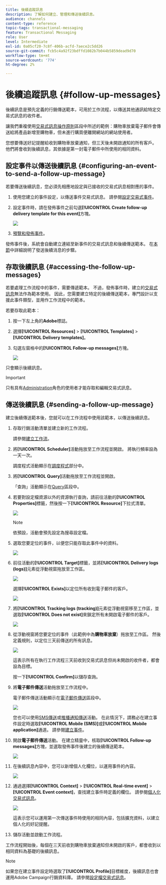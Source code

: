 ```yaml
---
title: 後續追蹤訊息
description: 了解如何建立、管理和傳送後續訊息。
audience: channels
content-type: reference
topic-tags: transactional-messaging
feature: Transactional Messaging
role: User
level: Intermediate
exl-id: 0a05cf20-7c8f-406b-acfd-7aece2c5dd26
source-git-commit: fcb5c4a92f23bdffd1082b7b044b5859dead9d70
workflow-type: tm+mt
source-wordcount: '774'
ht-degree: 2%

---
```


# 後續追蹤訊息 {#follow-up-messages}

後續訊息是預先定義的行銷傳送範本，可用於工作流程，以傳送其他通訊給特定交易式訊息的收件者。

讓我們重複使用[交易式訊息操作原則](../../channels/using/getting-started-with-transactional-msg.md#transactional-messaging-operating-principle)區段中所述的範例：購物車放棄電子郵件會傳送給將產品新增至購物車，但未進行購買便離開網站的網站使用者。

您想要傳送好記提醒給收到購物車放棄通知，但三天後未開啟通知的所有客戶。 他們將會收到後續訊息，其依據是第一封電子郵件中所使用的相同資料。

## 設定事件以傳送後續訊息 {#configuring-an-event-to-send-a-follow-up-message}

若要傳送後續訊息，您必須先相應地設定與已接收的交易式訊息相對應的事件。

1. 使用您建立的事件設定，以傳送事件交易式訊息。 請參閱[設定交易式事件](../../channels/using/configuring-transactional-event.md)。
1. 設定事件時，請在發佈事件之前勾選&#x200B;**[!UICONTROL Create follow-up delivery template for this event]**&#x200B;方塊。

   ![](assets/message-center_follow-up-checkbox.png)

1. [預覽和發佈事件](../../channels/using/publishing-transactional-event.md#previewing-and-publishing-the-event)。

發佈事件後，系統會自動建立連結至新事件的交易式訊息和後續傳送範本。 在[本節](#sending-a-follow-up-message)中詳細說明了發送後續消息的步驟。

## 存取後續訊息 {#accessing-the-follow-up-messages}

若要處理工作流程中的事件，需要傳遞範本。 不過，發佈事件時，建立的[交易式訊息](../../channels/using/editing-transactional-message.md)無法作為範本使用。 因此，您需要建立特定的後續傳送範本，專門設計以支援此事件類型，並用作工作流程中的範本。

若要存取此範本：

1. 按一下左上角的&#x200B;**Adobe**&#x200B;標誌。
1. 選擇&#x200B;**[!UICONTROL Resources]** > **[!UICONTROL Templates]** > **[!UICONTROL Delivery templates]**。
1. 勾選左窗格中的&#x200B;**[!UICONTROL Follow-up messages]**&#x200B;方塊。

   ![](assets/message-center_follow-up-search.png)

只會顯示後續訊息。

>[!IMPORTANT]
>
>只有具有[Administration](../../administration/using/users-management.md#functional-administrators)角色的使用者才能存取和編輯交易式訊息。

## 傳送後續訊息 {#sending-a-follow-up-message}

建立後續傳送範本後，您就可以在工作流程中使用該範本，以傳送後續訊息。

<!--You need to set up a workflow targeting the event corresponding to the transactional message that was already received.-->

1. 存取行銷活動清單並建立新的工作流程。

   請參閱[建立工作流](../../automating/using/building-a-workflow.md#creating-a-workflow)。

1. 將&#x200B;**[!UICONTROL Scheduler]**&#x200B;活動拖放至工作流程並開啟。 將執行頻率設為一天一次。

   調度程式活動顯示在[調度程式](../../automating/using/scheduler.md)部分中。

1. 將&#x200B;**[!UICONTROL Query]**&#x200B;活動拖放至工作流程並開啟。

   「查詢」活動顯示在[Query](../../automating/using/query.md)區段中。

1. 若要對設定檔資源以外的資源執行查詢，請前往活動的&#x200B;**[!UICONTROL Properties]**&#x200B;標籤，然後按一下&#x200B;**[!UICONTROL Resource]**&#x200B;下拉式清單。

   ![](assets/message-center_follow-up-query-properties.png)

   >[!NOTE]
   >
   >依預設，活動會預先設定為搜尋設定檔。

1. 選取您要定位的事件，以便您只能存取此事件中的資料。

   ![](assets/message-center_follow-up-query-resource.png)

1. 前往活動的&#x200B;**[!UICONTROL Target]**&#x200B;標籤，並將&#x200B;**[!UICONTROL Delivery logs (logs)]**&#x200B;元素從浮動視窗拖放至工作區。

   ![](assets/message-center_follow-up-delivery-logs.png)

   選擇&#x200B;**[!UICONTROL Exists]**&#x200B;以定位所有收到電子郵件的客戶。

   ![](assets/message-center_follow-up-delivery-logs-exists.png)

1. 將&#x200B;**[!UICONTROL Tracking logs (tracking)]**&#x200B;元素從浮動視窗移至工作區，並選取&#x200B;**[!UICONTROL Does not exist]**&#x200B;來鎖定所有未開啟電子郵件的客戶。

   ![](assets/message-center_follow-up-delivery-and-tracking-logs.png)

1. 從浮動視窗將您要定位的事件（此範例中為&#x200B;**購物車放棄**）拖放至工作區。 然後定義規則，以定位三天前傳送的所有訊息。

   ![](assets/message-center_follow-up-created.png)

   這表示所有在執行工作流程三天前收到交易式訊息但尚未開啟的收件者，都會設為目標。

   按一下&#x200B;**[!UICONTROL Confirm]**&#x200B;以儲存查詢。

1. 將&#x200B;**電子郵件傳送**&#x200B;活動拖放至工作流程中。

   電子郵件傳送活動顯示在[電子郵件傳送](../../automating/using/email-delivery.md)區段中。

   ![](assets/message-center_follow-up-workflow.png)

   您也可以使用[SMS傳送](../../automating/using/sms-delivery.md)或[推播通知傳送](../../automating/using/push-notification-delivery.md)活動。 在此情況下，請務必在建立事件設定時選取&#x200B;**[!UICONTROL Mobile (SMS)]**&#x200B;或&#x200B;**[!UICONTROL Mobile application]**&#x200B;通道。 請參閱[建立事件](../../channels/using/configuring-transactional-event.md#creating-an-event)。

1. 開啟&#x200B;**電子郵件傳送**&#x200B;活動。 在建立精靈中，核取&#x200B;**[!UICONTROL Follow-up messages]**&#x200B;方塊，並選取發佈事件後建立的後續傳送範本。

   ![](assets/message-center_follow-up-template.png)

1. 在後續訊息內容中，您可以新增個人化欄位，以運用事件的內容。

   ![](assets/message-center_follow-up-content.png)

1. 通過選擇&#x200B;**[!UICONTROL Context]** > **[!UICONTROL Real-time event]** > **[!UICONTROL Event context]**，查找建立事件時定義的欄位。 請參閱[個人化交易式訊息](../../channels/using/editing-transactional-message.md#personalizing-a-transactional-message)。

   ![](assets/message-center_follow-up-personalization.png)

   這表示您可以運用第一次傳送事件時使用的相同內容，包括擴充資料，以建立個人化的好記提醒。

1. 儲存活動並啟動工作流程。

工作流程開始後，每個在三天前收到購物車放棄通知但未開啟的客戶，都會收到以相同資料為基礎的後續訊息。

>[!NOTE]
>
>如果您在建立事件設定時選取了&#x200B;**[!UICONTROL Profile]**&#x200B;目標維度，後續訊息也會運用Adobe Campaign行銷資料庫。 請參閱[設定檔交易式訊息](../../channels/using/editing-transactional-message.md#profile-transactional-message-specificities)。

